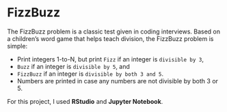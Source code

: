 # FizzBuzz

The FizzBuzz problem is a classic test given in coding interviews. Based on a children’s word game that helps teach division, the FizzBuzz problem is simple: 
- Print integers 1-to-N, but print `Fizz` if an integer is `divisible by 3`,
- `Buzz` if an integer is `divisible by 5`, and
- `FizzBuzz` if an integer is `divisible by both 3 and 5`.
- Numbers are printed in case any numbers are not divisible by both 3 or 5.

For this project, I used **RStudio** and **Jupyter Notebook**.
